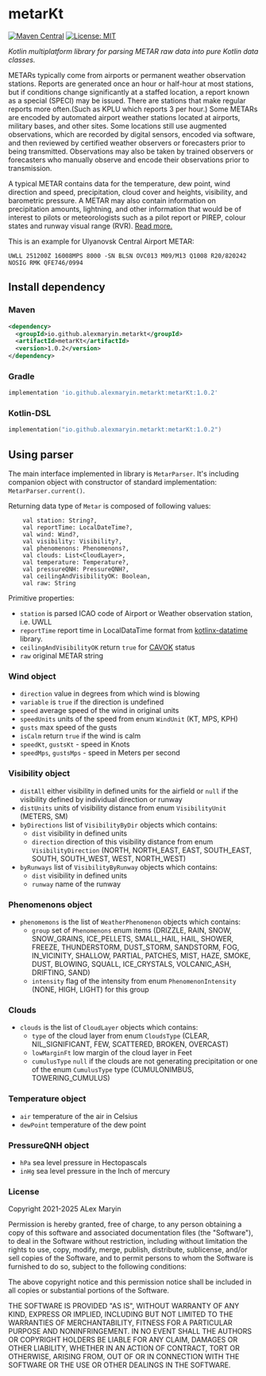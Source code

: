 # metarKt

[![Maven Central](https://img.shields.io/maven-central/v/io.github.alexmaryin.metarkt/metarKt?style=plastic)](https://repo1.maven.org/maven2/io/github/alexmaryin/metarkt/)
[![License: MIT](https://img.shields.io/badge/License-MIT-blue.svg?style=plastic)](https://opensource.org/licenses/MIT)

_Kotlin multiplatform library for parsing METAR raw data into pure Kotlin data classes._

METARs typically come from airports or permanent weather observation stations. 
Reports are generated once an hour or half-hour at most stations, but if conditions change significantly at a staffed location, 
a report known as a special (SPECI) may be issued. There are stations that make regular reports more often.(Such as KPLU which reports 3 per hour.) 
Some METARs are encoded by automated airport weather stations located at airports, military bases, and other sites. 
Some locations still use augmented observations, which are recorded by digital sensors, encoded via software, and then reviewed by certified 
weather observers or forecasters prior to being transmitted. Observations may also be taken by trained observers or forecasters who manually 
observe and encode their observations prior to transmission.

A typical METAR contains data for the temperature, dew point, wind direction and speed, precipitation, cloud cover and heights, visibility, 
and barometric pressure. A METAR may also contain information on precipitation amounts, lightning, and other information that would be of
interest to pilots or meteorologists such as a pilot report or PIREP, colour states and runway visual range (RVR). [Read more.](https://en.wikipedia.org/wiki/METAR)


This is an example for Ulyanovsk Central Airport METAR:

`UWLL 251200Z 16008MPS 8000 -SN BLSN OVC013 M09/M13 Q1008 R20/820242 NOSIG RMK QFE746/0994`

## Install dependency

### Maven
```xml
<dependency>
  <groupId>io.github.alexmaryin.metarkt</groupId>
  <artifactId>metarKt</artifactId>
  <version>1.0.2</version>
</dependency>
```

### Gradle
```groovy
implementation 'io.github.alexmaryin.metarkt:metarKt:1.0.2'
```

### Kotlin-DSL
```kotlin
implementation("io.github.alexmaryin.metarkt:metarKt:1.0.2")
```

## Using parser

The main interface implemented in library is `MetarParser`. It's including companion object with
constructor of standard implementation: `MetarParser.current()`.

Returning data type of `Metar` is composed of following values:
```
    val station: String?,
    val reportTime: LocalDateTime?,
    val wind: Wind?,
    val visibility: Visibility?,
    val phenomenons: Phenomenons?,
    val clouds: List<CloudLayer>,
    val temperature: Temperature?,
    val pressureQNH: PressureQNH?,
    val ceilingAndVisibilityOK: Boolean,
    val raw: String
```
Primitive properties:
- `station` is parsed ICAO code of Airport or Weather observation station, i.e. UWLL
- `reportTime` report time in LocalDataTime format from [kotlinx-datatime](https://github.com/Kotlin/kotlinx-datetime) library.
- `ceilingAndVisibilityOK` return `true` for [CAVOK](https://en.wiktionary.org/wiki/CAVOK) status
- `raw` original METAR string

### Wind object

- `direction` value in degrees from which wind is blowing
- `variable` is `true` if the direction is undefined
- `speed` average speed of the wind in original units
- `speedUnits` units of the speed from enum `WindUnit` (KT, MPS, KPH)
- `gusts` max speed of the gusts
- `isCalm` return `true` if the wind is calm
- `speedKt`, `gustsKt` - speed in Knots
- `speedMps`, `gustsMps` - speed in Meters per second

### Visibility object

- `distAll` either visibility in defined units for the airfield or `null` if the visibility
defined by individual direction or runway
- `distUnits` units of visibility distance from enum `VisibilityUnit` (METERS, SM)
- `byDirections` list of `VisibilityByDir` objects which contains:
  - `dist` visibility in defined units
  - `direction` direction of this visibility distance from enum `VisibilityDirection` (NORTH, NORTH_EAST, EAST, SOUTH_EAST, SOUTH, SOUTH_WEST, WEST, NORTH_WEST)
- `byRunways` list of `VisibilityByRunway` objects which contains:
  - `dist` visibility in defined units
  - `runway` name of the runway


### Phenomenons object

- `phenomemons` is the list of `WeatherPhenomenon` objects which contains:
  - `group` set of `Phenomenons` enum items (DRIZZLE, RAIN, SNOW, SNOW_GRAINS, ICE_PELLETS, SMALL_HAIL,
    HAIL, SHOWER, FREEZE, THUNDERSTORM, DUST_STORM, SANDSTORM, FOG, IN_VICINITY, SHALLOW, PARTIAL, PATCHES, 
    MIST, HAZE, SMOKE, DUST, BLOWING, SQUALL, ICE_CRYSTALS, VOLCANIC_ASH, DRIFTING, SAND)
  - `intensity` flag of the intensity from enum `PhenomenonIntensity` (NONE, HIGH, LIGHT) for this group

### Clouds

- `clouds` is the list of `CloudLayer` objects which contains:
  - `type` of the cloud layer from enum `CloudsType` (CLEAR, NIL_SIGNIFICANT, FEW, SCATTERED, BROKEN, OVERCAST)
  - `lowMarginFt` low margin of the cloud layer in Feet
  - `cumulusType` `null` if the clouds are not generating precipitation or one of the enum `CumulusType` type (CUMULONIMBUS, TOWERING_CUMULUS)

### Temperature object

- `air` temperature of the air in Celsius
- `dewPoint` temperature of the dew point

### PressureQNH object

- `hPa` sea level pressure in Hectopascals
- `inHg` sea level pressure in the Inch of mercury

### License

Copyright 2021-2025 ALex Maryin

Permission is hereby granted, free of charge, to any person obtaining a copy of this software and associated documentation files (the "Software"), to deal in the Software without restriction, including without limitation the rights to use, copy, modify, merge, publish, distribute, sublicense, and/or sell copies of the Software, and to permit persons to whom the Software is furnished to do so, subject to the following conditions:

The above copyright notice and this permission notice shall be included in all copies or substantial portions of the Software.

THE SOFTWARE IS PROVIDED "AS IS", WITHOUT WARRANTY OF ANY KIND, EXPRESS OR IMPLIED, INCLUDING BUT NOT LIMITED TO THE WARRANTIES OF MERCHANTABILITY, FITNESS FOR A PARTICULAR PURPOSE AND NONINFRINGEMENT. IN NO EVENT SHALL THE AUTHORS OR COPYRIGHT HOLDERS BE LIABLE FOR ANY CLAIM, DAMAGES OR OTHER LIABILITY, WHETHER IN AN ACTION OF CONTRACT, TORT OR OTHERWISE, ARISING FROM, OUT OF OR IN CONNECTION WITH THE SOFTWARE OR THE USE OR OTHER DEALINGS IN THE SOFTWARE.

